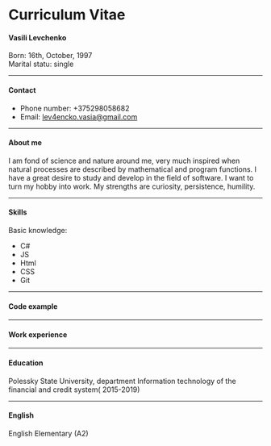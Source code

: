 # Curriculum Vitae

#### Vasili Levchenko

Born: 16th, October, 1997  
Marital statu: single

---

#### Contact

- Phone number: +375298058682
- Email: lev4encko.vasia@gmail.com

---

#### About me

I am fond of science and nature around me, very much inspired when natural processes are described by mathematical and program functions. I have a great desire to study and develop in the field of software. I want to turn my hobby into work. My strengths are curiosity, persistence, humility.

---

#### Skills

Basic knowledge:

- C#
- JS
- Html
- CSS
- Git

---

#### Code example

---

#### Work experience

---

#### Education

Polessky State University, department Information technology of the financial and credit system( 2015-2019)

---

#### English

English Elementary (A2)
